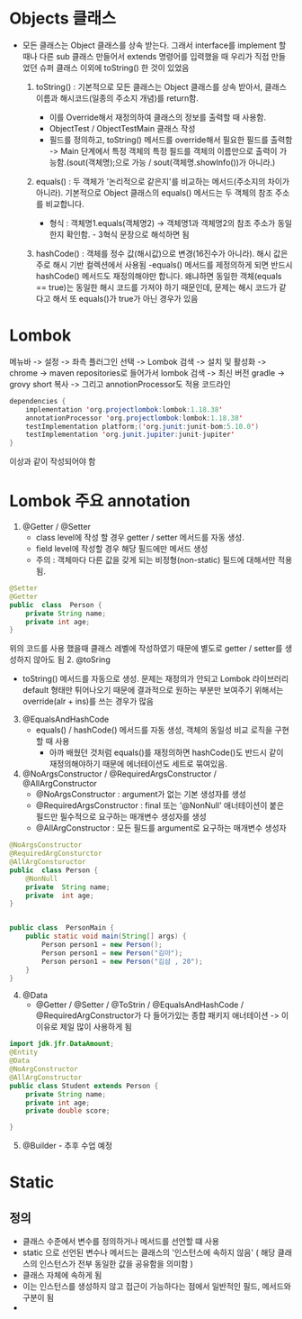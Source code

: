# Objects 클래스
- 모든 클래스는 Object 클래스를 상속 받는다. 그래서 interface를 implement 할 때나 다른 sub 클래스 만들어서 extends 명령어를 입력했을 때 우리가 직접 만들었던 슈퍼 클래스 이외에 toString() 한 것이 있었음  
  1. toString() : 기본적으로 모든 클래스는 Object 클래스를 상속 받아서, 클래스 이름과 해시코드(일종의 주소지 개념)를 return함.
        - 이를 Override해서 재정의하여 클래스의 정보를 출력할 때 사용함.
        - ObjectTest / ObjectTestMain 클래스 작성
        - 필드를 정의하고, toString() 메서드를 override해서 필요한
           필드를 출력함 -> Main 단계에서 특정 객체의 특정 필드를 객체의 이름만으로 출력이 가능함.(sout(객체명);으로 가능 / sout(객체명.showInfo())가 아니라.)
  2. equals() : 두 객체가 '논리적으로 같은지'를 비교하는 메서드(주소지의 차이가 아니라). 기본적으로 Object 클래스의
  equals() 메서드는 두 객체의 참조 주소를 비교합니다.
     - 형식 : 객체명1.equals(객체명2) -> 객체명1과 객체명2의 참조 주소가 동일한지 확인함. - 3혁식 문장으로 해석하면 됨

  3. hashCode() : 객체를 정수 값(해시값)으로 변경(16진수가 아니라). 해시 값은 주로 해시 기반 컬렉션에서 사용됨
        -equals() 메서드를 제정의하게 되면 반드시 hashCode() 메서드도 재정의해야만 합니다.
        왜냐하면 동일한 객체(equals == true)는 동일한 해시 코드를 가져야 하기 때문인데, 문제는 해시 코드가 같다고 해서
        또 equals()가 true가 아닌 경우가 있음
# Lombok
메뉴바 -> 설정 -> 좌측 플러그인 선택 -> Lombok 검색 -> 설치 및 활성화 -> chrome -> 
maven repositories로 들어가서 lombok 검색 -> 최신 버전 gradle -> grovy short 복사 -> 그리고 annotionProcessor도 적용 
코드라인
```java
dependencies {
    implementation 'org.projectlombok:lombok:1.18.38'
    annotationProcessor 'org.projectlombok:lombok:1.18.38'
    testImplementation platform;('org.junit:junit-bom:5.10.0')
    testImplementation 'org.junit.jupiter:junit-jupiter'
}
```
이상과 같이 작성되어야 함 

# Lombok 주요 annotation
1. @Getter / @Setter
   - class level에 작성 할 경우 getter / setter 메서드를 자동 생성.
   - field level에 작성할 경우 해당 필드에만 메서드 생성
   - 주의 : 객체마다 다른 값을 갖게 되는 비정형(non-static) 필드에 대해서만 적용됨.

```java
@Setter
@Getter
public  class  Person {
    private String name;
    private int age;
}
```
위의 코드를 사용 했을때 클래스 레벨에 작성하였기 때문에 별도로 getter / setter를 생성하지 않아도 됨
2. @toSring
   - toString() 메서드를 자동으로 생성. 문제는 재정의가 안되고 Lombok 라이브러리 default 형태만 튀어나오기 때문에 결과적으로 원하는 부분만 보여주기 위해서는 override(alr + ins)를 쓰는 경우가 많음
3. @EqualsAndHashCode
   - equals() / hashCode() 메서드를 자동 생성, 객체의 동일성 비교 로직을 구현할 때 사용
     - 아까 배웠던 것처럼 equals()를 재정의하면  hashCode()도 반드시 같이 재정의해야하기 때문에 에너테이션도 세트로 묶여있음.
4. @NoArgsConstructor / @RequiredArgsConstructor / @AllArgConstructor 
   - @NoArgsConstructor : argument가 없는 기본 생성자를 생성
   - @RequiredArgsConstructor :  final 또는 '@NonNull' 애너테이션이 붙은 필드만 필수적으로 요구하는 매개변수 생성자를 생성
   - @AllArgConstructor : 모든 필드를 argument로 요구하는 매개변수 생성자
```java
@NoArgsConstructor
@RequiredArgConsturctor
@AllArgConstuructor
public  class Person {
    @NonNull
    private  String name;
    private  int age;
}


public class  PersonMain {
    public static void main(String[] args) {
        Person person1 = new Person();
        Person person1 = new Person("김아");
        Person person1 = new Person("김삼 , 20");
    }
}
```
4. @Data
    - @Getter / @Setter / @ToStrin / @EqualsAndHashCode / @RequiredArgConstructor가 다 들어가있는 종합 패키지 애너테이션 -> 이 이유로 제일 많이 사용하게 됨



```java
import jdk.jfr.DataAmount;
@Entity
@Data
@NoArgConstructor
@AllArgConstructor
public class Student extends Person {
    private String name;
    private int age;
    private double score;

}
```
5. @Builder - 추후 수업 예정

# Static

## 정의
- 클래스 수준에서 변수를 정의하거나 메서드를 선언할 떄 사용
- static 으로 선언된 변수나 메서드는 클래스의 '인스턴스에 속하지 않음' ( 해당 클래스의 인스턴스가 전부 동일한 값을 공유함을 의미함 )
- 클래스 자체에 속하게 됨
- 이는 인스턴스를 생성하지 않고 접근이 가능하다는 점에서 일반적인 필드, 메서드와 구분이 됨
- 